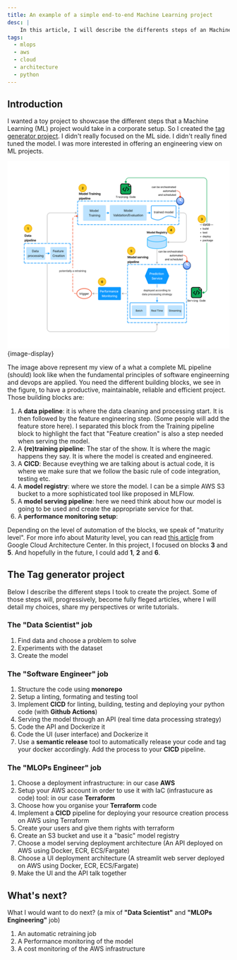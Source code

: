 ```yaml
---
title: An example of a simple end-to-end Machine Learning project
desc: |
    In this article, I will describe the differents steps of an Machine Learning (ML) project for question tagging using stackoverflow data.
tags:
  - mlops
  - aws
  - cloud
  - architecture
  - python
---
```



## Introduction
I wanted a toy project to showcase the different steps that a Machine Learning (ML) project would take in a corporate setup.
So I created the [tag generator project](https://github.com/tekeinhor/tag-generator). I didn't really focused on the ML side. I didn't really fined tuned the model.
I was more interested in offering an engineering view on ML projects.

![MLOps pipeline lifecycle](./assets/mlops_lifecycle.png){image-display}

The image above represent my view of a what a complete ML pipeline (should) look like when the fundamental principles of software engineerning and devops are applied. You need the different building blocks, we see in the figure, to have a productive, maintainable, reliable and efficient project. Those building blocks are:
1) A **data pipeline**: it is where the data cleaning and processing start. It is then followed by the feature engineering step. (Some people will add the feature store here). I separated this block from the Training pipeline block to highlight the fact that "Feature creation" is also a step needed when serving the model. 
2) A **(re)training pipeline**: The star of the show. It is where the magic happens they say. It is where the model is created and engineered.
3) A **CICD**: Because eveything we are talking about is actual code, it is where we make sure that we follow the basic rule of code integration, testing etc. 
4) A **model registry**: where we store the model. I can be a simple AWS S3 bucket to a more sophisticated tool like proposed in MLFlow. 
5) A **model serving pipeline**: here we need think about how our model is going to be used and create the appropriate service for that.
6) A **performance monitoring setup**: 

Depending on the level of automation of the blocks, we speak of "maturity level". For more info about Maturity level, you can read [this article](https://cloud.google.com/architecture/mlops-continuous-delivery-and-automation-pipelines-in-machine-learning) from Google Cloud Architecture Center. In this project, I focused on blocks **3** and **5**. And hopefully in the future, I could add **1**, **2** and **6**.

## The Tag generator project
Below I describe the different steps I took to create the project. Some of those steps will, progressively, become fully fleged articles, where I will detail my choices, share my perspectives or write tutorials.

### The "Data Scientist" job
1) Find data and choose a problem to solve
2) Experiments with the dataset
3) Create the model

### The "Software Engineer" job
1) Structure the code using **monorepo**
2) Setup a linting, formating and testing tool
3) Implement **CICD** for linting, building, testing and deploying your python code (with **Github Actions**)
4) Serving the model through an API (real time data processing strategy)
5) Code the API and Dockerize it
6) Code the UI (user interface) and Dockerize it
7) Use a **semantic release** tool to automatically release your code and tag your docker accordingly. Add the process to your **CICD** pipeline.

### The **"MLOPs Engineer"** job
1) Choose a deployment infrastructure: in our case **AWS**
2) Setup your AWS account in order to use it with IaC (infrastucure as code) tool: in our case **Terraform**
3) Choose how you organise your **Terraform** code
4) Implement a **CICD** pipeline for deploying your resource creation process on AWS using Terraform
4) Create your users and give them rights with terraform
5) Create an S3 bucket and use it a "basic" model registry
6) Choose a model serving deployment architecture (An API deployed on AWS using Docker, ECR, ECS/Fargate)
7) Choose a UI deployment architecture (A streamlit web server deployed on AWS using Docker, ECR, ECS/Fargate)
8) Make the UI and the API talk together

## What's next?
What I would want to do next? (a mix of **"Data Scientist"**  and **"MLOPs Engineering"** job)
1) An automatic retraining job
2) A Performance monitoring of the model
3) A cost monitoring of the AWS infrastructure
 
